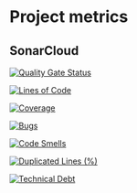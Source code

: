 # Project metrics

## SonarCloud

[![Quality Gate Status](https://sonarcloud.io/api/project_badges/measure?project=luiinge_jext&metric=alert_status)](https://sonarcloud.io/dashboard?id=luiinge_jext)


[![Lines of Code](https://sonarcloud.io/api/project_badges/measure?project=luiinge_jext&metric=ncloc)](https://sonarcloud.io/dashboard?id=luiinge_jext)


[![Coverage](https://sonarcloud.io/api/project_badges/measure?project=luiinge_jext&metric=coverage)](https://sonarcloud.io/dashboard?id=luiinge_jext)


[![Bugs](https://sonarcloud.io/api/project_badges/measure?project=luiinge_jext&metric=bugs)](https://sonarcloud.io/dashboard?id=luiinge_jext)


[![Code Smells](https://sonarcloud.io/api/project_badges/measure?project=luiinge_jext&metric=code_smells)](https://sonarcloud.io/dashboard?id=luiinge_jext)


[![Duplicated Lines (%)](https://sonarcloud.io/api/project_badges/measure?project=luiinge_jext&metric=duplicated_lines_density)](https://sonarcloud.io/dashboard?id=luiinge_jext)


[![Technical Debt](https://sonarcloud.io/api/project_badges/measure?project=luiinge_jext&metric=sqale_index)](https://sonarcloud.io/dashboard?id=luiinge_maven-jext)
